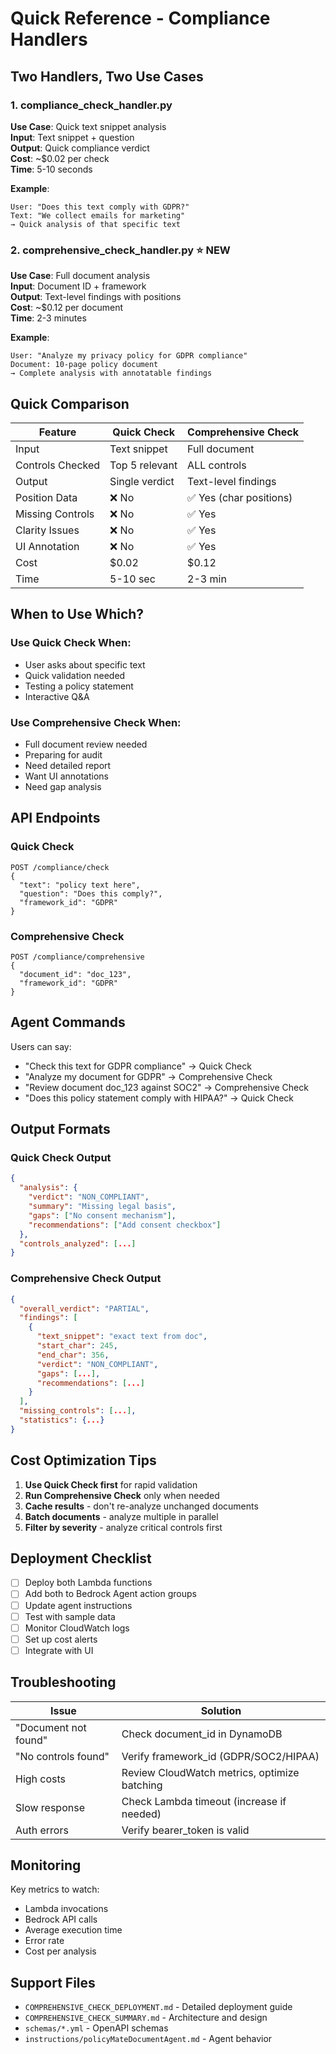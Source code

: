 # Quick Reference - Compliance Handlers

## Two Handlers, Two Use Cases

### 1. compliance_check_handler.py
**Use Case**: Quick text snippet analysis  
**Input**: Text snippet + question  
**Output**: Quick compliance verdict  
**Cost**: ~$0.02 per check  
**Time**: 5-10 seconds  

**Example**:
```
User: "Does this text comply with GDPR?"
Text: "We collect emails for marketing"
→ Quick analysis of that specific text
```

### 2. comprehensive_check_handler.py ⭐ NEW
**Use Case**: Full document analysis  
**Input**: Document ID + framework  
**Output**: Text-level findings with positions  
**Cost**: ~$0.12 per document  
**Time**: 2-3 minutes  

**Example**:
```
User: "Analyze my privacy policy for GDPR compliance"
Document: 10-page policy document
→ Complete analysis with annotatable findings
```

## Quick Comparison

| Feature | Quick Check | Comprehensive Check |
|---------|-------------|---------------------|
| Input | Text snippet | Full document |
| Controls Checked | Top 5 relevant | ALL controls |
| Output | Single verdict | Text-level findings |
| Position Data | ❌ No | ✅ Yes (char positions) |
| Missing Controls | ❌ No | ✅ Yes |
| Clarity Issues | ❌ No | ✅ Yes |
| UI Annotation | ❌ No | ✅ Yes |
| Cost | $0.02 | $0.12 |
| Time | 5-10 sec | 2-3 min |

## When to Use Which?

### Use Quick Check When:
- User asks about specific text
- Quick validation needed
- Testing a policy statement
- Interactive Q&A

### Use Comprehensive Check When:
- Full document review needed
- Preparing for audit
- Need detailed report
- Want UI annotations
- Need gap analysis

## API Endpoints

### Quick Check
```
POST /compliance/check
{
  "text": "policy text here",
  "question": "Does this comply?",
  "framework_id": "GDPR"
}
```

### Comprehensive Check
```
POST /compliance/comprehensive
{
  "document_id": "doc_123",
  "framework_id": "GDPR"
}
```

## Agent Commands

Users can say:
- "Check this text for GDPR compliance" → Quick Check
- "Analyze my document for GDPR" → Comprehensive Check
- "Review document doc_123 against SOC2" → Comprehensive Check
- "Does this policy statement comply with HIPAA?" → Quick Check

## Output Formats

### Quick Check Output
```json
{
  "analysis": {
    "verdict": "NON_COMPLIANT",
    "summary": "Missing legal basis",
    "gaps": ["No consent mechanism"],
    "recommendations": ["Add consent checkbox"]
  },
  "controls_analyzed": [...]
}
```

### Comprehensive Check Output
```json
{
  "overall_verdict": "PARTIAL",
  "findings": [
    {
      "text_snippet": "exact text from doc",
      "start_char": 245,
      "end_char": 356,
      "verdict": "NON_COMPLIANT",
      "gaps": [...],
      "recommendations": [...]
    }
  ],
  "missing_controls": [...],
  "statistics": {...}
}
```

## Cost Optimization Tips

1. **Use Quick Check first** for rapid validation
2. **Run Comprehensive Check** only when needed
3. **Cache results** - don't re-analyze unchanged documents
4. **Batch documents** - analyze multiple in parallel
5. **Filter by severity** - analyze critical controls first

## Deployment Checklist

- [ ] Deploy both Lambda functions
- [ ] Add both to Bedrock Agent action groups
- [ ] Update agent instructions
- [ ] Test with sample data
- [ ] Monitor CloudWatch logs
- [ ] Set up cost alerts
- [ ] Integrate with UI

## Troubleshooting

| Issue | Solution |
|-------|----------|
| "Document not found" | Check document_id in DynamoDB |
| "No controls found" | Verify framework_id (GDPR/SOC2/HIPAA) |
| High costs | Review CloudWatch metrics, optimize batching |
| Slow response | Check Lambda timeout (increase if needed) |
| Auth errors | Verify bearer_token is valid |

## Monitoring

Key metrics to watch:
- Lambda invocations
- Bedrock API calls
- Average execution time
- Error rate
- Cost per analysis

## Support Files

- `COMPREHENSIVE_CHECK_DEPLOYMENT.md` - Detailed deployment guide
- `COMPREHENSIVE_CHECK_SUMMARY.md` - Architecture and design
- `schemas/*.yml` - OpenAPI schemas
- `instructions/policyMateDocumentAgent.md` - Agent behavior
